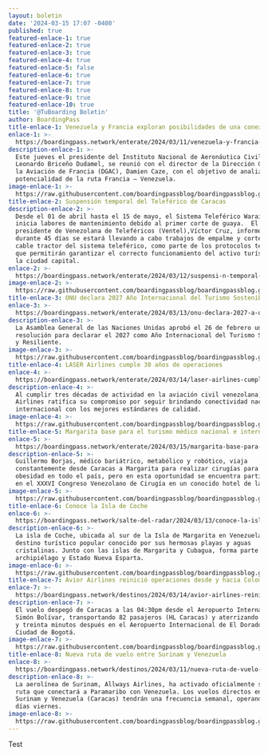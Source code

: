 ```yaml
---
layout: boletin
date: '2024-03-15 17:07 -0400'
published: true
featured-enlace-1: true
featured-enlace-2: true
featured-enlace-3: true
featured-enlace-4: true
featured-enlace-5: false
featured-enlace-6: true
featured-enlace-7: true
featured-enlace-8: true
featured-enlace-9: true
featured-enlace-10: true
title: '@TuBoarding Boletin'
author: BoardingPass
title-enlace-1: Venezuela y Francia exploran posibilidades de una conexión aérea directa
enlace-1: >-
  https://boardingpass.network/enterate/2024/03/11/venezuela-y-francia-exploran-posibilidades-de-una-conexi-n-a-rea-directa/
description-enlace-1: >-
  Este jueves el presidente del Instituto Nacional de Aeronáutica Civil (INAC),
  Leonardo Briceño Dudamel, se reunió con el director de la Dirección General de
  la Aviación de Francia (DGAC), Damien Caze, con el objetivo de analizar la
  potencialidad de la ruta Francia – Venezuela.
image-enlace-1: >-
  https://raw.githubusercontent.com/boardingpassblog/boardingpassblog.github.io/main/assets/images/Francia-Venezuela.jpg
title-enlace-2: Suspensión temporal del Teleférico de Caracas
description-enlace-2: >-
  Desde el 01 de abril hasta el 15 de mayo, el Sistema Teleférico Warairarepano,
  inicia labores de mantenimiento debido al primer corte de guaya.  El
  presidente de Venezolana de Teleféricos (Ventel),Víctor Cruz, informó que
  durante 45 días se estará llevando a cabo trabajos de empalme y corte del
  cable tractor del sistema teleférico, como parte de los protocolos técnicos
  que permitirán garantizar el correcto funcionamiento del activo turístico de
  la ciudad capital.
enlace-2: >-
  https://boardingpass.network/enterate/2024/03/12/suspensi-n-temporal-del-telef-rico-de-caracas/
image-enlace-2: >-
  https://raw.githubusercontent.com/boardingpassblog/boardingpassblog.github.io/main/assets/images/Teleferico.jpg
title-enlace-3: ONU declara 2027 Año Internacional del Turismo Sostenible y Resiliente
enlace-3: >-
  https://boardingpass.network/enterate/2024/03/13/onu-declara-2027-a-o-internacional-del-turismo-sostenible-y-resiliente/
description-enlace-3: >-
  La Asamblea General de las Naciones Unidas aprobó el 26 de febrero una
  resolución para declarar el 2027 como Año Internacional del Turismo Sostenible
  y Resiliente.
image-enlace-3: >-
  https://raw.githubusercontent.com/boardingpassblog/boardingpassblog.github.io/main/assets/images/onu.jpg
title-enlace-4: LASER Airlines cumple 30 años de operaciones
enlace-4: >-
  https://boardingpass.network/enterate/2024/03/14/laser-airlines-cumple-30-a-os-de-operaciones/
description-enlace-4: >-
  Al cumplir tres décadas de actividad en la aviación civil venezolana, LASER
  Airlines ratifica su compromiso por seguir brindando conectividad nacional e
  internacional con los mejores estándares de calidad.
image-enlace-4: >-
  https://raw.githubusercontent.com/boardingpassblog/boardingpassblog.github.io/main/assets/images/Avion-Laser.jpg
title-enlace-5: Margarita base para el turismo médico nacional e internacional
enlace-5: >-
  https://boardingpass.network/enterate/2024/03/15/margarita-base-para-el-turismo-m-dico-nacional-e-internacional/
description-enlace-5: >-
  Guillermo Borjas, médico bariátrico, metabólico y robótico, viaja
  constantemente desde Caracas a Margarita para realizar cirugías para la
  obesidad en todo el país, pero en esta oportunidad se encuentra participando
  en el XXXVI Congreso Venezolano de Cirugía en un conocido hotel de la Isla.
image-enlace-5: >-
  https://raw.githubusercontent.com/boardingpassblog/boardingpassblog.github.io/main/assets/images/1margarita.jpg
title-enlace-6: Conoce la Isla de Coche
enlace-6: >-
  https://boardingpass.network/salte-del-radar/2024/03/13/conoce-la-isla-de-coche/
description-enlace-6: >-
  La isla de Coche, ubicada al sur de la Isla de Margarita en Venezuela, es un
  destino turístico popular conocido por sus hermosas playas y aguas
  cristalinas. Junto con las islas de Margarita y Cubagua, forma parte del
  archipiélago y Estado Nueva Esparta.
image-enlace-6: >-
  https://raw.githubusercontent.com/boardingpassblog/boardingpassblog.github.io/main/assets/images/IslaCoche.jpg
title-enlace-7: Avior Airlines reinició operaciones desde y hacia Colombia
enlace-7: >-
  https://boardingpass.network/destinos/2024/03/14/avior-airlines-reinici-operaciones-desde-y-hacia-colombia/
description-enlace-7: >-
  El vuelo despegó de Caracas a las 04:30pm desde el Aeropuerto Internacional
  Simón Bolívar, transportando 82 pasajeros (HL Caracas) y aterrizando una hora
  y treinta minutos después en el Aeropuerto Internacional de El Dorado en la
  Ciudad de Bogotá.
image-enlace-7: >-
  https://raw.githubusercontent.com/boardingpassblog/boardingpassblog.github.io/main/assets/images/Avion-AVIOR.jpg
title-enlace-8: Nueva ruta de vuelo entre Surinam y Venezuela
enlace-8: >-
  https://boardingpass.network/destinos/2024/03/11/nueva-ruta-de-vuelo-entre-surinam-y-venezuela/
description-enlace-8: >-
  La aerolínea de Surinam, Allways Airlines, ha activado oficialmente su nueva
  ruta que conectará a Paramaribo con Venezuela. Los vuelos directos entre
  Surinam y Venezuela (Caracas) tendrán una frecuencia semanal, operando los
  días viernes.
image-enlace-8: >-
  https://raw.githubusercontent.com/boardingpassblog/boardingpassblog.github.io/main/assets/images/Surinam.jpg
---
```

Test